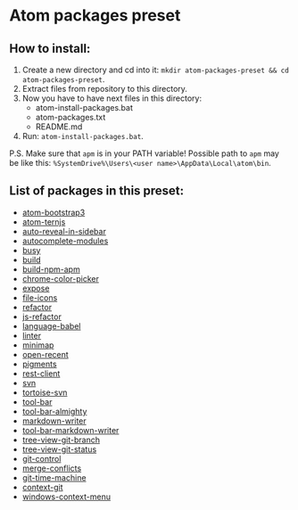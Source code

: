 # Atom packages preset

## How to install:

1. Create a new directory and cd into it: `mkdir atom-packages-preset && cd atom-packages-preset`.
2. Extract files from repository to this directory.
3. Now you have to have next files in this directory:
    - atom-install-packages.bat
    - atom-packages.txt
    - README.md
4. Run: `atom-install-packages.bat`.

P.S.
Make sure that `apm` is in your PATH variable!
Possible path to `apm` may be like this: `%SystemDrive%\Users\<user name>\AppData\Local\atom\bin`.

## List of packages in this preset:
- [atom-bootstrap3](https://atom.io/packages/atom-bootstrap3)
- [atom-ternjs](https://atom.io/packages/atom-ternjs)
- [auto-reveal-in-sidebar](https://atom.io/packages/auto-reveal-in-sidebar)
- [autocomplete-modules](https://atom.io/packages/autocomplete-modules)
- [busy](https://atom.io/packages/busy)
- [build](https://atom.io/packages/build)
- [build-npm-apm](https://atom.io/packages/build-npm-apm)
- [chrome-color-picker](https://atom.io/packages/chrome-color-picker)
- [expose](https://atom.io/packages/expose)
- [file-icons](https://atom.io/packages/file-icons)
- [refactor](https://atom.io/packages/refactor)
- [js-refactor](https://atom.io/packages/js-refactor)
- [language-babel](https://atom.io/packages/language-babel)
- [linter](https://atom.io/packages/linter)
- [minimap](https://atom.io/packages/minimap)
- [open-recent](https://atom.io/packages/open-recent)
- [pigments](https://atom.io/packages/pigments)
- [rest-client](https://atom.io/packages/rest-client)
- [svn](https://atom.io/packages/svn)
- [tortoise-svn](https://atom.io/packages/tortoise-svn)
- [tool-bar](https://atom.io/packages/tool-bar)
- [tool-bar-almighty](https://atom.io/packages/tool-bar-almighty)
- [markdown-writer](https://atom.io/packages/markdown-writer)
- [tool-bar-markdown-writer](https://atom.io/packages/tool-bar-markdown-writer)
- [tree-view-git-branch](https://atom.io/packages/tree-view-git-branch)
- [tree-view-git-status](https://atom.io/packages/tree-view-git-status)
- [git-control](https://atom.io/packages/git-control)
- [merge-conflicts](https://atom.io/packages/merge-conflicts)
- [git-time-machine](https://atom.io/packages/git-time-machine)
- [context-git](https://atom.io/packages/context-git)
- [windows-context-menu](https://atom.io/packages/windows-context-menu)
